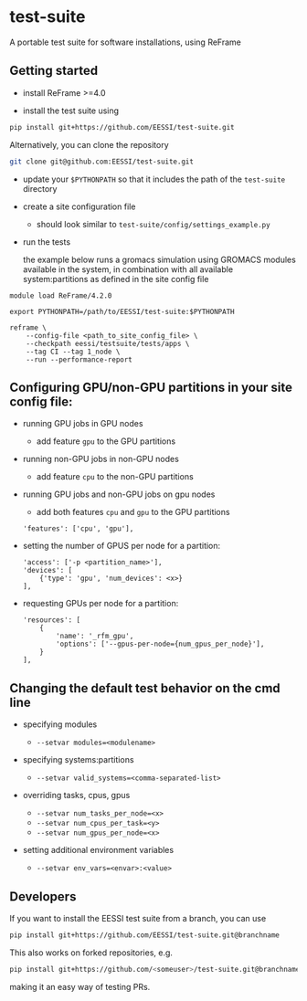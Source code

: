 # test-suite
A portable test suite for software installations, using ReFrame

## Getting started

- install ReFrame >=4.0

- install the test suite using 

```bash
pip install git+https://github.com/EESSI/test-suite.git
```

Alternatively, you can clone the repository

```bash
git clone git@github.com:EESSI/test-suite.git
```

- update your ``$PYTHONPATH`` so that it includes the path of the ``test-suite`` directory

- create a site configuration file

    - should look similar to `test-suite/config/settings_example.py`

- run the tests

    the example below runs a gromacs simulation using GROMACS modules available in the system,
    in combination with all available system:partitions as defined in the site config file

```
module load ReFrame/4.2.0

export PYTHONPATH=/path/to/EESSI/test-suite:$PYTHONPATH

reframe \
    --config-file <path_to_site_config_file> \
    --checkpath eessi/testsuite/tests/apps \
    --tag CI --tag 1_node \
    --run --performance-report
```

## Configuring GPU/non-GPU partitions in your site config file:

- running GPU jobs in GPU nodes
    - add feature `gpu` to the GPU partitions

- running non-GPU jobs in non-GPU nodes
    - add feature `cpu` to the non-GPU partitions

- running GPU jobs and non-GPU jobs on gpu nodes
    - add both features `cpu` and `gpu` to the GPU partitions
    ```
    'features': ['cpu', 'gpu'],
    ```

- setting the number of GPUS per node <x> for a partition:
    ```
    'access': ['-p <partition_name>'],
    'devices': [
        {'type': 'gpu', 'num_devices': <x>}
    ],
    ```
- requesting GPUs per node for a partition:
    ```
    'resources': [
        {
            'name': '_rfm_gpu',
            'options': ['--gpus-per-node={num_gpus_per_node}'],
        }
    ],
    ```

## Changing the default test behavior on the cmd line

- specifying modules
    - `--setvar modules=<modulename>`

- specifying systems:partitions
    - `--setvar valid_systems=<comma-separated-list>`

- overriding tasks, cpus, gpus
    - `--setvar num_tasks_per_node=<x>`
    - `--setvar num_cpus_per_task=<y>`
    - `--setvar num_gpus_per_node=<x>`

- setting additional environment variables
    - `--setvar env_vars=<envar>:<value>`

## Developers
If you want to install the EESSI test suite from a branch, you can use

```bash
pip install git+https://github.com/EESSI/test-suite.git@branchname
```

This also works on forked repositories, e.g.

```bash
pip install git+https://github.com/<someuser>/test-suite.git@branchname
```

making it an easy way of testing PRs.
